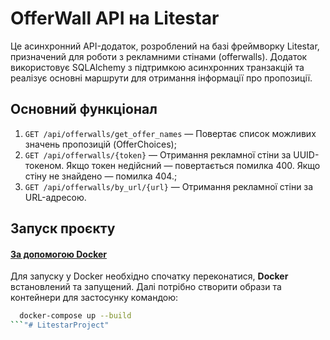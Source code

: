 #  OfferWall API на Litestar

Це асинхронний API-додаток, розроблений на базі фреймворку Litestar, призначений для роботи з рекламними стінами (offerwalls).
Додаток використовує SQLAlchemy з підтримкою асинхронних транзакцій та реалізує основні маршрути для отримання інформації про пропозиції.

##  Основний функціонал

1. `GET /api/offerwalls/get_offer_names` — Повертає список можливих значень пропозицій (OfferChoices);
2. `GET /api/offerwalls/{token}` — Отримання рекламної стіни за UUID-токеном. Якщо токен недійсний — повертається помилка 400. Якщо стіну не знайдено — помилка 404.;
3. `GET /api/offerwalls/by_url/{url}` — Отримання рекламної стіни за URL-адресою.

## Запуск проєкту

#### **<u>За допомогою Docker</u>**

Для запуску у Docker необхідно спочатку переконатися, **Docker** встановлений та запущений.
Далі потрібно створити образи та контейнери для застосунку командою:

```bash
  docker-compose up --build
```"# LitestarProject" 
